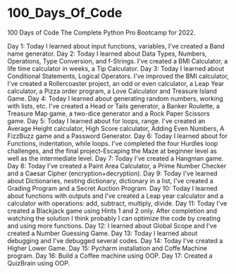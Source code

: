 # 100_Days_Of_Code
100 Days of Code The Complete Python Pro Bootcamp for 2022.

Day 1: Today I learned about input functions, variables, I've created a Band name generator.
Day 2: Today I learned about Data Types, Numbers, Operations, Type Conversion, and f-Strings. I've created a BMI Calculator, a life time calculator in weeks, a Tip Calculator.
Day 3: Today I learned about Conditional Statements, Logical Operators. I've improved the BMI calculator, I've created a Rollercoaster project, an odd or even calculator, a Leap Year calculator, a Pizza order program, a Love Calculator and Treasure Island Game.
Day 4: Today I learned about generating random numbers, working with lists, etc. I've created a Head or Tails generator, a Banker Roulette, 
a Treasure Map game, a two-dice generator and a Rock Paper Scissors game.
Day 5: Today I learned about for loops, range. I've created an Average Height calculator, High Score calculator, Adding Even Numbers, A FizzBuzz game and a Password Generator.
Day 6: Today I learned about for Functions, indentation, while loops. I've completed the four Hurdles loop challenges, and the final project-Escaping the Maze at beginner level as well as the intermediate level.
Day 7: Today I've created a Hangman game.
Day 8: Today I've created a Paint Area Calculator, a Prime Number Checker and a Caesar Cipher (encryption+decryption).
Day 9: Today I've learned about Dictionaries, nesting dictionary, dictionary in a list, I've created a Grading Program and a Secret Auction Program.
Day 10: Today I learned about functions with outputs and I've created a Leap year calculator and a calculator with operations: add, subtract, multiply, divide.
Day 11: Today I've created a Blackjack game using Hints 1 and 2 only. After completion and watching the solution I think probably I can optimize the code by creating and using more functions.
Day 12: I learned about Global Scope and I've created a Number Guessing Game.
Day 13: Today I learned about debugging and I've debugged several codes.
Day 14: Today I've created a Higher Lower Game.
Day 15: Pycharm installation and Coffe Machine program.
Day 16: Build a Coffee machine using OOP.
Day 17: Created a QuizBrain using OOP.
